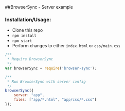 ##BrowserSync - Server example

### Installation/Usage:

- Clone this repo
- `npm install`
- `npm start`
- Perform changes to either `index.html` or `css/main.css`

```js
/**
 * Require BrowserSync
 */
var browserSync = require('browser-sync');

/**
 * Run BrowserSync with server config
 */
browserSync({
    server: "app",
    files: ["app/*.html", "app/css/*.css"]
});
```

